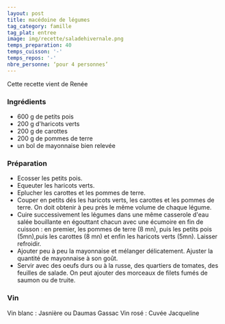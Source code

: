 ```yaml
---
layout: post
title: macédoine de légumes
tag_category: famille
tag_plat: entree
image: img/recette/saladehivernale.png
temps_preparation: 40
temps_cuisson: '-'
temps_repos: '-'
nbre_personne: ‘pour 4 personnes’
---
```

Cette recette vient de Renée

### Ingrédients
* 600 g de petits pois
* 200 g d'haricots verts
* 200 g de carottes
* 200 g de pommes de terre
* un bol de mayonnaise bien relevée

### Préparation
* Ecosser les petits pois.
* Equeuter les haricots verts.
* Eplucher les carottes et les pommes de terre.
* Couper en petits dés les haricots verts, les carottes et les pommes de terre.
On doit obtenir à peu près le même volume de chaque légume.
* Cuire successivement les légumes dans une même casserole d'eau salée bouillante en égouttant chacun avec une écumoire en fin de cuisson : en premier, les pommes de terre (8 mn), puis les petits pois (5mn),puis les carottes (8 mn) et enfin les haricots verts (5mn). Laisser refroidir.
* Ajouter peu à peu la mayonnaise et mélanger délicatement. Ajuster la quantité de mayonnaise à son goût.
* Servir avec des oeufs durs ou à la russe, des quartiers de tomates, des feuilles de salade. On peut ajouter des morceaux de filets fumés de saumon ou de truite.

### Vin
Vin blanc : Jasnière ou Daumas Gassac
Vin rosé : Cuvée Jacqueline
